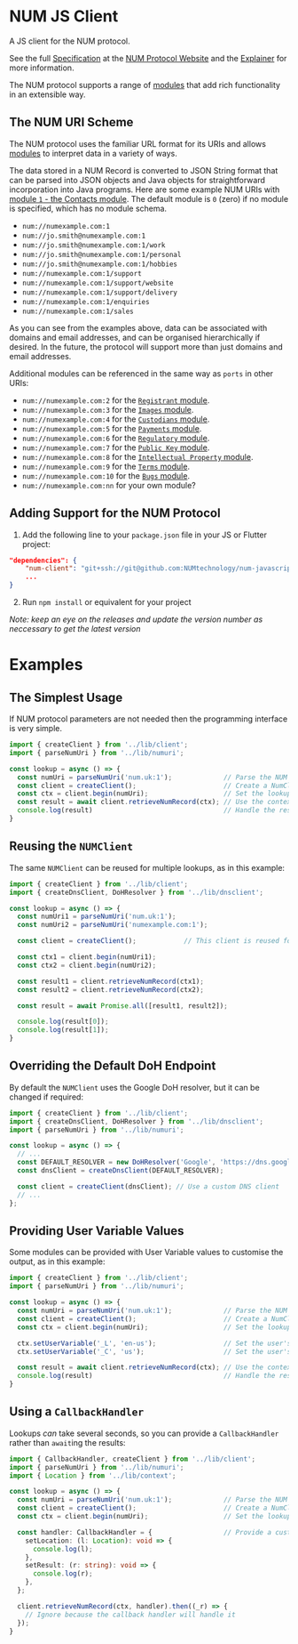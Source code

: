# NUM JS Client

A JS client for the NUM protocol.

See the full [Specification](https://www.numprotocol.com/specification) at the [NUM Protocol Website](https://www.numprotocol.com) and the [Explainer](https://www.num.uk/explainer) for more information.

The NUM protocol supports a range of [modules](https://www.numprotocol.com/modules) that add rich functionality in an extensible way.

## The NUM URI Scheme

The NUM protocol uses the familiar URL format for its URIs and allows [modules](https://www.numprotocol.com/modules) to interpret data in a variety of ways.

The data stored in a NUM Record is converted to JSON String format that can be parsed into JSON objects and Java
objects for straightforward incorporation into Java programs. Here are some example NUM URIs with [module `1` - the Contacts module](https://www.numprotocol.com/modules/1). The default module is `0` (zero) if no module is specified, which has no module schema.

- `num://numexample.com:1`
- `num://jo.smith@numexample.com:1`
- `num://jo.smith@numexample.com:1/work`
- `num://jo.smith@numexample.com:1/personal`
- `num://jo.smith@numexample.com:1/hobbies`
- `num://numexample.com:1/support`
- `num://numexample.com:1/support/website`
- `num://numexample.com:1/support/delivery`
- `num://numexample.com:1/enquiries`
- `num://numexample.com:1/sales`

As you can see from the examples above, data can be associated with domains and email addresses, and can be organised hierarchically if desired. In the future, the protocol will support more than just domains and email addresses.

Additional modules can be referenced in the same way as `ports` in other URIs:

- `num://numexample.com:2` for the [`Registrant` module](https://www.numprotocol.com/modules/2).
- `num://numexample.com:3` for the [`Images` module](https://www.numprotocol.com/modules/3).
- `num://numexample.com:4` for the [`Custodians` module](https://www.numprotocol.com/modules/4).
- `num://numexample.com:5` for the [`Payments` module](https://www.numprotocol.com/modules/5).
- `num://numexample.com:6` for the [`Regulatory` module](https://www.numprotocol.com/modules/6).
- `num://numexample.com:7` for the [`Public Key` module](https://www.numprotocol.com/modules/7).
- `num://numexample.com:8` for the [`Intellectual Property` module](https://www.numprotocol.com/modules/8).
- `num://numexample.com:9` for the [`Terms` module](https://www.numprotocol.com/modules/9).
- `num://numexample.com:10` for the [`Bugs` module](https://www.numprotocol.com/modules/10).
- `num://numexample.com:nn` for your own module?

## Adding Support for the NUM Protocol

1. Add the following line to your `package.json` file in your JS or Flutter project:

```json
"dependencies": {
    "num-client": "git+ssh://git@github.com:NUMtechnology/num-javascript-client.git#v0.0.1",
    ...
}
```

2. Run `npm install` or equivalent for your project

_Note: keep an eye on the releases and update the version number as neccessary to get the latest version_

# Examples

## The Simplest Usage
If NUM protocol parameters are not needed then the programming interface is very simple.

```typescript
import { createClient } from '../lib/client';
import { parseNumUri } from '../lib/numuri';

const lookup = async () => {
  const numUri = parseNumUri('num.uk:1');             // Parse the NUM URI
  const client = createClient();                      // Create a NumClient
  const ctx = client.begin(numUri);                   // Set the lookup context
  const result = await client.retrieveNumRecord(ctx); // Use the context to retrieve a NUM record
  console.log(result)                                 // Handle the result
}
```
## Reusing the `NUMClient`
The same `NUMClient` can be reused for multiple lookups, as in this example:
```Typescript
import { createClient } from '../lib/client';
import { createDnsClient, DoHResolver } from '../lib/dnsclient';

const lookup = async () => {
  const numUri1 = parseNumUri('num.uk:1');
  const numUri2 = parseNumUri('numexample.com:1');

  const client = createClient();            // This client is reused for multiple contexts

  const ctx1 = client.begin(numUri1);
  const ctx2 = client.begin(numUri2);

  const result1 = client.retrieveNumRecord(ctx1);
  const result2 = client.retrieveNumRecord(ctx2);

  const result = await Promise.all([result1, result2]);

  console.log(result[0]);
  console.log(result[1]);
}
```
## Overriding the Default DoH Endpoint
By default the `NUMClient` uses the Google DoH resolver, but it can be changed if required:
```Typescript
import { createClient } from '../lib/client';
import { createDnsClient, DoHResolver } from '../lib/dnsclient';
import { parseNumUri } from '../lib/numuri';

const lookup = async () => {
  // ...
  const DEFAULT_RESOLVER = new DoHResolver('Google', 'https://dns.google.com/resolve');
  const dnsClient = createDnsClient(DEFAULT_RESOLVER);

  const client = createClient(dnsClient); // Use a custom DNS client
  // ...
};
```
## Providing User Variable Values
Some modules can be provided with User Variable values to customise the output, as in this example:
```typescript
import { createClient } from '../lib/client';
import { parseNumUri } from '../lib/numuri';

const lookup = async () => {
  const numUri = parseNumUri('num.uk:1');             // Parse the NUM URI
  const client = createClient();                      // Create a NumClient
  const ctx = client.begin(numUri);                   // Set the lookup context

  ctx.setUserVariable('_L', 'en-us');                 // Set the user's language
  ctx.setUserVariable('_C', 'us');                    // Set the user's country

  const result = await client.retrieveNumRecord(ctx); // Use the context to retrieve a NUM record
  console.log(result)                                 // Handle the result
}
```
## Using a `CallbackHandler`
Lookups _can_ take several seconds, so you can provide a `CallbackHandler` rather than `await`ing the results:
```Typescript
import { CallbackHandler, createClient } from '../lib/client';
import { parseNumUri } from '../lib/numuri';
import { Location } from '../lib/context';

const lookup = async () => {
  const numUri = parseNumUri('num.uk:1');             // Parse the NUM URI
  const client = createClient();                      // Create a NumClient
  const ctx = client.begin(numUri);                   // Set the lookup context

  const handler: CallbackHandler = {                  // Provide a custom CallbackHandler
    setLocation: (l: Location): void => {
      console.log(l);
    },
    setResult: (r: string): void => {
      console.log(r);
    },
  };

  client.retrieveNumRecord(ctx, handler).then((_r) => {
    // Ignore because the callback handler will handle it
  });
}
```
